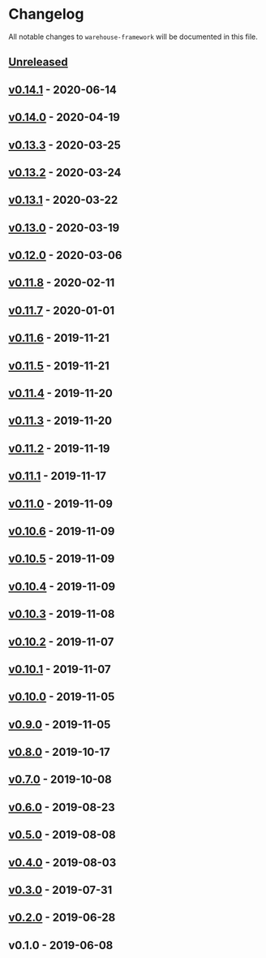 # Changelog

All notable changes to `warehouse-framework` will be documented in this file.

## [Unreleased]

## [v0.14.1] - 2020-06-14

## [v0.14.0] - 2020-04-19

## [v0.13.3] - 2020-03-25

## [v0.13.2] - 2020-03-24

## [v0.13.1] - 2020-03-22

## [v0.13.0] - 2020-03-19

## [v0.12.0] - 2020-03-06

## [v0.11.8] - 2020-02-11

## [v0.11.7] - 2020-01-01

## [v0.11.6] - 2019-11-21

## [v0.11.5] - 2019-11-21

## [v0.11.4] - 2019-11-20

## [v0.11.3] - 2019-11-20

## [v0.11.2] - 2019-11-19

## [v0.11.1] - 2019-11-17

## [v0.11.0] - 2019-11-09

## [v0.10.6] - 2019-11-09

## [v0.10.5] - 2019-11-09

## [v0.10.4] - 2019-11-09

## [v0.10.3] - 2019-11-08

## [v0.10.2] - 2019-11-07

## [v0.10.1] - 2019-11-07

## [v0.10.0] - 2019-11-05

## [v0.9.0] - 2019-11-05

## [v0.8.0] - 2019-10-17

## [v0.7.0] - 2019-10-08

## [v0.6.0] - 2019-08-23

## [v0.5.0] - 2019-08-08

## [v0.4.0] - 2019-08-03

## [v0.3.0] - 2019-07-31

## [v0.2.0] - 2019-06-28

## v0.1.0 - 2019-06-08

[Unreleased]: https://github.com/mvdnbrk/warehouse-framework/compare/v0.14.1...HEAD
[v0.14.1]: https://github.com/mvdnbrk/warehouse-framework/compare/v0.14.0...v0.14.1
[v0.14.0]: https://github.com/mvdnbrk/warehouse-framework/compare/v0.13.3...v0.14.0
[v0.13.3]: https://github.com/mvdnbrk/warehouse-framework/compare/v0.13.2...v0.13.3
[v0.13.2]: https://github.com/mvdnbrk/warehouse-framework/compare/v0.13.1...v0.13.2
[v0.13.1]: https://github.com/mvdnbrk/warehouse-framework/compare/v0.13.0...v0.13.1
[v0.13.0]: https://github.com/mvdnbrk/warehouse-framework/compare/v0.12.0...v0.13.0
[v0.12.0]: https://github.com/mvdnbrk/warehouse-framework/compare/v0.11.8...v0.12.0
[v0.11.8]: https://github.com/mvdnbrk/warehouse-framework/compare/v0.11.7...v0.11.8
[v0.11.7]: https://github.com/mvdnbrk/warehouse-framework/compare/v0.11.6...v0.11.7
[v0.11.6]: https://github.com/mvdnbrk/warehouse-framework/compare/v0.11.5...v0.11.6
[v0.11.5]: https://github.com/mvdnbrk/warehouse-framework/compare/v0.11.4...v0.11.5
[v0.11.4]: https://github.com/mvdnbrk/warehouse-framework/compare/v0.11.3...v0.11.4
[v0.11.3]: https://github.com/mvdnbrk/warehouse-framework/compare/v0.11.2...v0.11.3
[v0.11.2]: https://github.com/mvdnbrk/warehouse-framework/compare/v0.11.1...v0.11.2
[v0.11.1]: https://github.com/mvdnbrk/warehouse-framework/compare/v0.11.0...v0.11.1
[v0.11.0]: https://github.com/mvdnbrk/warehouse-framework/compare/v0.10.6...v0.11.0
[v0.10.6]: https://github.com/mvdnbrk/warehouse-framework/compare/v0.10.5...v0.10.6
[v0.10.5]: https://github.com/mvdnbrk/warehouse-framework/compare/v0.10.4...v0.10.5
[v0.10.4]: https://github.com/mvdnbrk/warehouse-framework/compare/v0.10.3...v0.10.4
[v0.10.3]: https://github.com/mvdnbrk/warehouse-framework/compare/v0.10.2...v0.10.3
[v0.10.2]: https://github.com/mvdnbrk/warehouse-framework/compare/v0.10.1...v0.10.2
[v0.10.1]: https://github.com/mvdnbrk/warehouse-framework/compare/v0.10.0...v0.10.1
[v0.10.0]: https://github.com/mvdnbrk/warehouse-framework/compare/v0.9.0...v0.10.0
[v0.9.0]: https://github.com/mvdnbrk/warehouse-framework/compare/v0.8.0...v0.9.0
[v0.8.0]: https://github.com/mvdnbrk/warehouse-framework/compare/v0.7.0...v0.8.0
[v0.7.0]: https://github.com/mvdnbrk/warehouse-framework/compare/v0.6.0...v0.7.0
[v0.6.0]: https://github.com/mvdnbrk/warehouse-framework/compare/v0.5.0...v0.6.0
[v0.5.0]: https://github.com/mvdnbrk/warehouse-framework/compare/v0.4.0...v0.5.0
[v0.4.0]: https://github.com/mvdnbrk/warehouse-framework/compare/v0.3.0...v0.4.0
[v0.3.0]: https://github.com/mvdnbrk/warehouse-framework/compare/v0.2.0...v0.3.0
[v0.2.0]: https://github.com/mvdnbrk/warehouse-framework/compare/v0.1.0...v0.2.0
